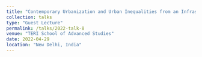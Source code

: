 ```yaml
---
title: "Contemporary Urbanization and Urban Inequalities from an Infrastructure Lens"
collection: talks
type: "Guest Lecture"
permalink: /talks/2022-talk-8
venue: "TERI School of Advanced Studies"
date: 2022-04-29
location: "New Delhi, India"
---
```

